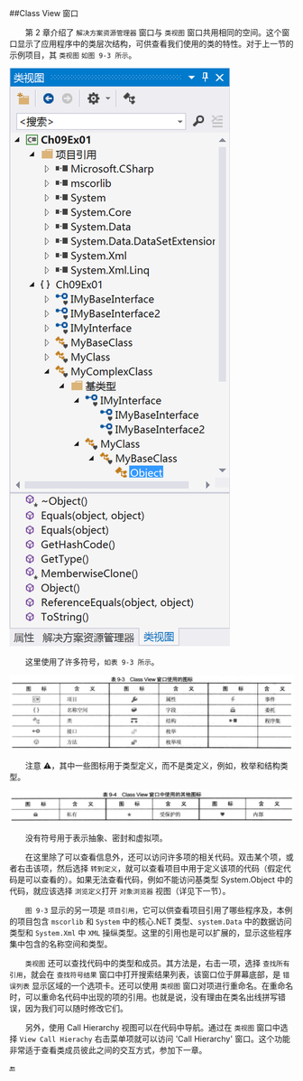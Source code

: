##Class View 窗口

&emsp;&emsp;第 2 章介绍了 `解决方案资源管理器` 窗口与 `类视图` 窗口共用相同的空间。这个窗口显示了应用程序中的类层次结构，可供查看我们使用的类的特性。对于上一节的示例项目，其 `类视图` `如图 9-3 所示`。

![图 9-3](/assets/9-3.png)

&emsp;&emsp;这里使用了许多符号，`如表 9-3 所示`。

![表 9-3](/assets/9_3.png)


&emsp;&emsp;注意 ⚠️，其中一些图标用于类型定义，而不是类定义，例如，枚举和结构类型。


![表 9-4](/assets/9_4.png)

&emsp;&emsp;没有符号用于表示抽象、密封和虚拟项。

&emsp;&emsp;在这里除了可以查看信息外，还可以访问许多项的相关代码。双击某个项，或者右击该项，然后选择 `转到定义`，就可以查看项目中用于定义该项的代码（假定代码是可以查看的）。如果无法查看代码，例如不能访问基类型 System.Object 中的代码，就应该选择 `浏览定义`打开 `对象浏览器` 视图（详见下一节）。


&emsp;&emsp;`图 9-3` 显示的另一项是 `项目引用`，它可以供查看项目引用了哪些程序及，本例的项目包含 `mscorlib` 和 `System` 中的核心.NET 类型、`system.Data` 中的数据访问类型和 `System.Xml` 中 `XML` 操纵类型。这里的引用也是可以扩展的，显示这些程序集中包含的名称空间和类型。

&emsp;&emsp;`类视图` 还可以查找代码中的类型和成员。其方法是，右击一项，选择 `查找所有引用`，就会在 `查找符号结果` 窗口中打开搜索结果列表，该窗口位于屏幕底部，是 `错误列表` 显示区域的一个选项卡。还可以使用 `类视图` 窗口对项进行重命名。在重命名时，可以重命名代码中出现的项的引用。也就是说，没有理由在类名出线拼写错误，因为我们可以随时修改它们。

&emsp;&emsp;另外，使用 Call Hierarchy 视图可以在代码中导航。通过在 `类视图` 窗口中选择 `View Call Hierachy` 右击菜单项就可以访问 'Call Hierarchy' 窗口。这个功能非常适于查看类成员彼此之间的交互方式，参加下一章。






















🔚